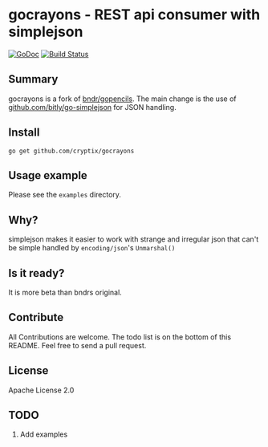 # gocrayons - REST api consumer with simplejson
[![GoDoc](https://godoc.org/github.com/cryptix/gocrayons?status.svg)](https://godoc.org/github.com/cryptix/gocrayons)
[![Build Status](https://travis-ci.org/cryptix/gocrayons.svg?branch=master)](https://travis-ci.org/cryptix/gocrayons)

## Summary
gocrayons is a fork of [bndr/gopencils](https://github.com/bndr/gopencils). The main change is the use of [github.com/bitly/go-simplejson](bitly/go-simplejson) for JSON handling.
## Install

    go get github.com/cryptix/gocrayons

## Usage example

Please see the `examples` directory.

## Why?

simplejson makes it easier to work with strange and irregular json that can't be simple handled by `encoding/json`'s `Unmarshal()`

## Is it ready?

It is more beta than bndrs original.

## Contribute

All Contributions are welcome. The todo list is on the bottom of this README. Feel free to send a pull request.

## License

Apache License 2.0

## TODO
1. Add examples
